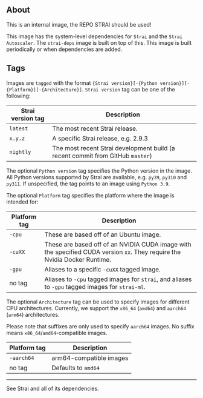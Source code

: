 ## About
This is an internal image, the REPO STRAI should be used!


This image  has the system-level dependencies for `Strai` and the `Strai Autoscaler`. The `strai-deps` image is built on top of this. This image is built periodically or when dependencies are added.

## Tags

Images are `tagged` with the format `{Strai version}[-{Python version}][-{Platform}][-{Architecture}]`. `Strai version` tag can be one of the following:

| Strai version tag | Description |
| --------------- | ----------- |
| `latest`                     | The most recent Strai release. |
| `x.y.z`                      | A specific Strai release, e.g. 2.9.3 |
| `nightly`                    | The most recent Strai development build (a recent commit from GitHub `master`) |

The optional `Python version` tag specifies the Python version in the image. All Python versions supported by Strai are available, e.g. `py39`, `py310` and `py311`. If unspecified, the tag points to an image using `Python 3.9`.

The optional `Platform` tag specifies the platform where the image is intended for:

| Platform tag | Description |
| --------------- | ----------- |
| `-cpu`  | These are based off of an Ubuntu image. |
| `-cuXX` | These are based off of an NVIDIA CUDA image with the specified CUDA version `xx`. They require the Nvidia Docker Runtime. |
| `-gpu`  | Aliases to a specific `-cuXX` tagged image. |
| no tag  | Aliases to `-cpu` tagged images for `strai`, and aliases to ``-gpu`` tagged images for `strai-ml`. |

The optional `Architecture` tag can be used to specify images for different CPU architectures.
Currently, we support the `x86_64` (`amd64`) and `aarch64` (`arm64`) architectures.

Please note that suffixes are only used to specify `aarch64` images. No suffix means
`x86_64`/`amd64`-compatible images.

| Platform tag | Description             |
|--------------|-------------------------|
| `-aarch64`   | arm64-compatible images |
| no tag       | Defaults to `amd64`     |


----

See Strai and all of its dependencies.
